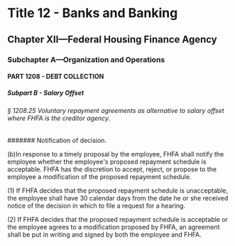 
# Title 12 - Banks and Banking
## Chapter XII—Federal Housing Finance Agency
### Subchapter A—Organization and Operations
#### PART 1208 - DEBT COLLECTION
##### Subpart B - Salary Offset
###### § 1208.25 Voluntary repayment agreements as alternative to salary offset where FHFA is the creditor agency.
####### Notification of decision.

(b)In response to a timely proposal by the employee, FHFA shall notify the employee whether the employee's proposed repayment schedule is acceptable. FHFA has the discretion to accept, reject, or propose to the employee a modification of the proposed repayment schedule.

(1) If FHFA decides that the proposed repayment schedule is unacceptable, the employee shall have 30 calendar days from the date he or she received notice of the decision in which to file a request for a hearing.

(2) If FHFA decides that the proposed repayment schedule is acceptable or the employee agrees to a modification proposed by FHFA, an agreement shall be put in writing and signed by both the employee and FHFA.
